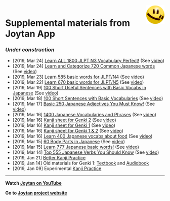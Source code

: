 <img src="./images/joytan.png" align="right" width="60" height="60" title="logo">

# Supplemental materials from Joytan App

### *Under construction*
- [2019, Mar 24] <a href="https://kokimame.github.io/joytan_materials/jp/jp_n3.pdf" target="_blank">Learn ALL 1800 JLPT N3 Vocabulary Perfect!</a> (See <a href="https://youtu.be/5mjcW4AUqfc">video</a>)
- [2019, Mar 24] <a href="https://kokimame.github.io/joytan_materials/jp/jp_category.pdf" target="_blank">Learn and Categorize 720 Common Japanese words</a> (See <a href="https://youtu.be/0TqHWambXf8">video</a>)
- [2019, Mar 23] <a href="https://kokimame.github.io/joytan_materials/jp/n4_585.pdf" target="_blank">Learn 585 basic words for JLPT/N4</a> (See <a href="https://youtu.be/NuZjnZ_nEDE">video</a>)
- [2019, Mar 22] <a href="https://kokimame.github.io/joytan_materials/jp/n5_670.pdf" target="_blank">Learn 670 basic words for JLPT/N5</a> (See <a href="https://youtu.be/gmhXuuBFjXs">video</a>)
- [2019, Mar 19] <a href="https://kokimame.github.io/joytan_materials/jp/sen_beta2.pdf" target="_blank">100 Short Useful Sentences with Basic Vocabs in Japanese</a> (See <a href="https://youtu.be/HTmfUyQp09E">video</a>)
- [2019, Mar 18] <a href="https://kokimame.github.io/joytan_materials/jp/sen_beta.pdf" target="_blank">100 Short Sentences with Basic Vocabularies</a> (See <a href="https://youtu.be/UkOV0ZE1PnE">video</a>)
- [2019, Mar 17] <a href="https://kokimame.github.io/joytan_materials/jp/jp_250_adjectives.pdf" target="_blank">Basic 250 Japanese Adjectives You Must Know!</a> (See <a href="https://youtu.be/kxbUbBFdfJE">video</a>)
- [2019, Mar 16] <a href="https://kokimame.github.io/joytan_materials/jp/jp_1400.pdf" target="_blank">1400 Japanese Vocabularies and Phrases</a> (See <a href="https://www.youtube.com/watch?v=Vz09Kxs2nj4">video</a>)
- [2019, Mar 16] <a href="https://kokimame.github.io/joytan_materials/jp/genki_2.pdf" target="_blank">Kanji sheet for Genki 2</a> (See <a href="https://www.youtube.com/watch?v=VLVgDKaY-1s">video</a>)
- [2019, Mar 16] <a href="https://kokimame.github.io/joytan_materials/jp/genki_1.pdf" target="_blank">Kanji sheet for Genki 1</a> (See <a href="https://www.youtube.com/watch?v=Ov6mhICQPyc">video</a>)
- [2019, Mar 16] <a href="https://kokimame.github.io/joytan_materials/jp/genki_1_2.pdf" target="_blank">Kanji sheet for Genki 1 & 2</a> (See <a href="https://www.youtube.com/watch?v=ryzD3pqJfbI">video</a>)
- [2019, Mar 16] <a href="https://kokimame.github.io/joytan_materials/jp/jp_food.pdf" target="_blank">Learn 400 Japanese vocabs about food</a> (See <a href="https://youtu.be/IdZJ-C3f5xI">video</a>)
- [2019, Mar 15] <a href="https://kokimame.github.io/joytan_materials/jp/jp_body.pdf" target="_blank">60 Body Parts in Japanese</a> (See <a href="https://youtu.be/-6rRutC8TA8">video</a>)
- [2019, Mar 15] <a href="https://kokimame.github.io/joytan_materials/jp/jp_777.pdf" target="_blank">Learn 777 Japanese basic words!</a> (See <a href="https://www.youtube.com/watch?v=y2PvP60mfKQ">video</a>)
- [2019, Mar 14] <a href="https://kokimame.github.io/joytan_materials/jp/jp_555_verbs.pdf" target="_blank">Top 555 Japanese Verbs You Should Know</a> (See <a href="https://www.youtube.com/watch?v=xIcTzgE1NDI">video</a>)
- [2019, Jan 21] <a href="https://kokimame.github.io/joytan_materials/jp/sample_kanji_practice_2.pdf" target="_blank">Better Kanji Practice</a>
- [2019, Jan 14] Old materials for Genki 1: <a href="https://kokimame.github.io/joytan_materials/jp/genki_1/genki1_v2.pdf" target="_blank">Textbook</a> and <a href="https://kokimame.github.io/joytan_materials/jp/genki_1/audiobook.mp3" target="_blank">Audiobook</a>
- [2019, Jan 09] Experimental <a href="https://kokimame.github.io/joytan_materials/jp/sample_kanji_practice.pdf" target="_blank">Kanji Practice</a>

********

<b>Watch <a href="https://www.youtube.com/channel/UC0bLbtTI9uni3bNRPIJQAqA" target="_blank">Joytan on YouTube</a></b>

<b>Go to <a href="https://kokimame.github.io/joytan/" target="_blank">Joytan project website</a></b>
